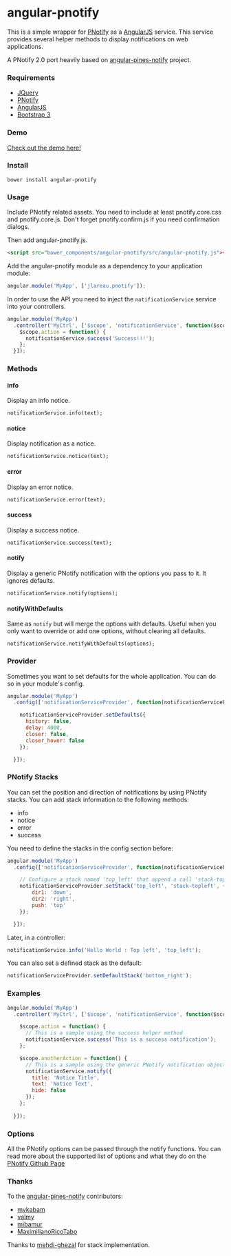 angular-pnotify
====================

This is a simple wrapper for [PNotify](http://sciactive.com/pnotify/) as a [AngularJS](http://angularjs.org/) service. 
This service provides several helper methods to display notifications on web applications.

A PNotify 2.0 port heavily based on [angular-pines-notify](https://github.com/mykabam/angular-pines-notify) project. 

### Requirements

- [JQuery](http://jquery.com/)
- [PNotify](http://sciactive.com/pnotify/)
- [AngularJS](http://angularjs.org/)
- [Bootstrap 3](http://getbootstrap.com)

### Demo

[Check out the demo here!](http://pnotify.jlareau.com/demo/)

### Install

`bower install angular-pnotify`

### Usage

Include PNotify related assets. You need to include at least pnotify.core.css and pnotify.core.js.
Don't forget pnotify.confirm.js if you need confirmation dialogs.

Then add angular-pnotify.js.

```html
<script src="bower_components/angular-pnotify/src/angular-pnotify.js"></script>
```

Add the angular-pnotify module as a dependency to your application module:

```javascript
angular.module('MyApp', ['jlareau.pnotify']);
```

In order to use the API you need to inject the `notificationService` service into your controllers. 

```javascript
angular.module('MyApp')
  .controller('MyCtrl', ['$scope', 'notificationService', function($scope, notificationService) {
    $scope.action = function() {
      notificationService.success('Success!!!');
    };
  }]);
```

### Methods

#### info

Display an info notice.

`notificationService.info(text);`

#### notice

Display notification as a notice.

`notificationService.notice(text);`

#### error

Display an error notice.

`notificationService.error(text);`

#### success

Display a success notice.

`notificationService.success(text);`

#### notify

Display a generic PNotify notification with the options you pass to it. It ignores defaults.

`notificationService.notify(options);`

#### notifyWithDefaults

Same as `notify` but will merge the options with defaults. Useful when you only want to override or add one options, without 
clearing all defaults.

`notificationService.notifyWithDefaults(options);`

### Provider

Sometimes you want to set defaults for the whole application. You can do so in your module's config.

```javascript
angular.module('MyApp')
  .config(['notificationServiceProvider', function(notificationServiceProvider) {

    notificationServiceProvider.setDefaults({
      history: false,
      delay: 4000,
      closer: false,
      closer_hover: false
    });

  }]);
```

### PNotify Stacks

You can set the position and direction of notifications by using PNotify stacks. You can add stack information to the following methods: 

* info
* notice
* error
* success

You need to define the stacks in the config section before:

```javascript
angular.module('MyApp')
  .config(['notificationServiceProvider', function(notificationServiceProvider) {

    // Configure a stack named 'top_left' that append a call 'stack-topleft'
    notificationServiceProvider.setStack('top_left', 'stack-topleft', {
        dir1: 'down',
        dir2: 'right',
        push: 'top'
    }); 

  }]);
```

Later, in a controller:

```javascript
notificationService.info('Hello World : Top left', 'top_left');
```

You can also set a defined stack as the default:

```javascript
notificationServiceProvider.setDefaultStack('bottom_right');
```

### Examples

```javascript
angular.module('MyApp')
  .controller('MyCtrl', ['$scope', 'notificationService', function($scope, notificationService) {

    $scope.action = function() {
      // This is a sample using the success helper method
      notificationService.success('This is a success notification');
    };

    $scope.anotherAction = function() {
      // This is a sample using the generic PNotify notification object
      notificationService.notify({
        title: 'Notice Title',
        text: 'Notice Text',
        hide: false
      });
    };
    
  }]);
```

### Options

All the PNotify options can be passed through the notify functions.
You can read more about the supported list of options and what they do on the
[PNotify Github Page](https://github.com/sciactive/pnotify)

### Thanks

To the [angular-pines-notify](https://github.com/mykabam/angular-pines-notify) contributors:

- [mykabam](https://github.com/mykabam)
- [valmy](https://github.com/valmy)
- [mibamur](https://github.com/mibamur)
- [MaximilianoRicoTabo](https://github.com/MaximilianoRicoTabo)

Thanks to [mehdi-ghezal](https://github.com/mehdi-ghezal) for stack implementation.